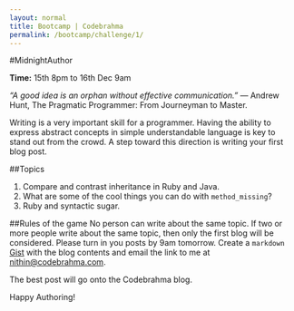 ```yaml
---
layout: normal
title: Bootcamp | Codebrahma
permalink: /bootcamp/challenge/1/
---
```


#MidnightAuthor

__Time:__ 15th 8pm to 16th Dec 9am

_“A good idea is an orphan without effective communication.”_ ― Andrew Hunt, The Pragmatic Programmer: From Journeyman to Master.

Writing is a very important skill for a programmer. Having the ability to express abstract concepts in simple understandable language is key to stand out from the crowd. A step toward this direction is writing your first blog post.

##Topics
1. Compare and contrast inheritance in Ruby and Java.
2. What are some of the cool things you can do with `method_missing`?
3. Ruby and syntactic sugar.

##Rules of the game
No person can write about the same topic. If two or more people write about the same topic, then only the first blog will be considered. Please turn in you posts by 9am tomorrow. Create a `markdown` [Gist](https://gist.github.com) with the blog contents and email the link to me at [nithin@codebrahma.com](mailto:nithin@codebrahma.com).

The best post will go onto the Codebrahma blog.

Happy Authoring!

